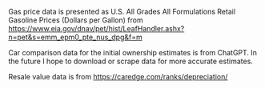 Gas price data is presented as U.S. All Grades All Formulations Retail Gasoline Prices (Dollars per Gallon) from https://www.eia.gov/dnav/pet/hist/LeafHandler.ashx?n=pet&s=emm_epm0_pte_nus_dpg&f=m

Car comparison data for the initial ownership estimates is from ChatGPT. In the future I hope to download or scrape data for more accurate estimates. 

Resale value data is from https://caredge.com/ranks/depreciation/